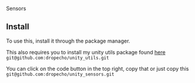 Sensors

## Install
To use this, install it through the package manager.

This also requires you to install my unity utils package found [here](https://github.com/dropecho/unity_utils)  
```git@github.com:dropecho/unity_utils.git```

You can click on the code button in the top right, copy that or just copy this 
```git@github.com:dropecho/unity_sensors.git```
